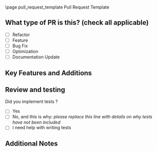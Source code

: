 \page pull_request_template Pull Request Template
## What type of PR is this? (check all applicable)

- [ ] Refactor
- [ ] Feature
- [ ] Bug Fix
- [ ] Optimization
- [ ] Documentation Update

## Key Features and Additions


## Review and testing
Did you implement tests ?  

- [ ] Yes
- [ ] No, and this is why: _please replace this line with details on why tests
      have not been included_
- [ ] I need help with writing tests

## Additional Notes
